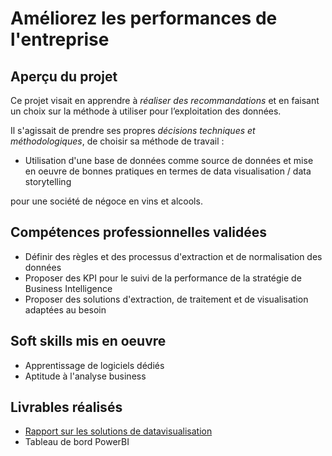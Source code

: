 # Améliorez les performances de l'entreprise

## Aperçu du projet 

Ce projet visait en apprendre à *réaliser des recommandations* et en faisant un choix sur la méthode à utiliser pour l’exploitation des données. 

Il s'agissait de prendre ses propres *décisions techniques et méthodologiques*, de choisir sa méthode de travail :

- Utilisation d'une base de données comme source de données et mise en oeuvre de bonnes pratiques en termes de data visualisation / data storytelling


pour une société de négoce en vins et alcools.

## Compétences professionnelles validées

- Définir des règles et des processus d'extraction et de normalisation des données
- Proposer des KPI pour le suivi de la performance de la stratégie de Business Intelligence
- Proposer des solutions d'extraction, de traitement et de visualisation adaptées au besoin

## Soft skills mis en oeuvre

- Apprentissage de logiciels dédiés
- Aptitude à l'analyse business

## Livrables réalisés

- [Rapport sur les solutions de datavisualisation](https://github.com/Thierry-Monjo/Portfolio_data_analyst_bi/blob/main/Projets_OC_BIA/Projet_09/Projet_09_rapport.pdf)
- Tableau de bord PowerBI
